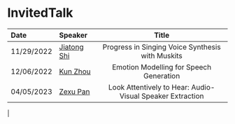 # InvitedTalk

<!--In our regular group meeting time, our lab members take turns each time to present their-->

| Date | Speaker      | Title  |
| :---   | :---        |    :----:    |
| 11/29/2022  | [Jiatong Shi](http://shijt.site/)  | Progress in Singing Voice Synthesis with Muskits  |
 12/06/2022 | [Kun Zhou](https://kunzhou9646.github.io/) | Emotion Modelling for Speech Generation |
 04/05/2023 | [Zexu Pan](https://scholar.google.com/citations?hl=en&user=GGIBU74AAAAJ) | Look Attentively to Hear: Audio-Visual Speaker Extraction
 |